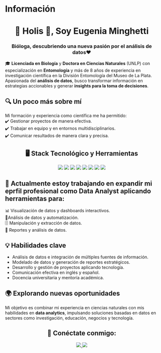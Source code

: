 # Información 
<h1 align="center">👋 Holis 👋, Soy Eugenia Minghetti</h1>
<h3 align="center">Bióloga, descubriendo una nueva pasión por el análisis de datos❤️</h3>

🎓 **Licenciada en Biología** y **Doctora en Ciencias Naturales** (UNLP) con especialización en **Entomología** y más de 8 años de experiencia en investigación científica en la División Entomología del Museo de La Plata. Apasionada del **análisis de datos**, busco transformar información en estrategias accionables y generar **insights para la toma de decisiones**.  

## 🔍 Un poco más sobre mí  
Mi formación y experiencia como científica me ha permitido:  
✔️ Gestionar proyectos de manera efectiva.  
✔️ Trabajar en equipo y en entornos multidisciplinarios.  
✔️ Comunicar resultados de manera clara y precisa.  

## <h2 align="center"> 🖥️ Stack Tecnológico y Herramientas </h2>
<p align="center">
  <img src="https://img.shields.io/badge/Python-3776AB?style=for-the-badge&logo=python&logoColor=white" />
  <img src="https://img.shields.io/badge/SQL%20Server-CC2927?style=for-the-badge&logo=microsoftsqlserver&logoColor=white" />
  <img src="https://img.shields.io/badge/Power%20BI-F2C811?style=for-the-badge&logo=powerbi&logoColor=black" />
  <img src="https://img.shields.io/badge/Google%20Sheets-34A853?style=for-the-badge&logo=googlesheets&logoColor=white" />
  <img src="https://img.shields.io/badge/VS%20Code-007ACC?style=for-the-badge&logo=visualstudiocode&logoColor=white" />
   <img src="https://img.shields.io/badge/Adobe%20Illustrator-FF9A00?style=for-the-badge&logo=adobeillustrator&logoColor=white" />
  <img src="https://img.shields.io/badge/Adobe%20Photoshop-31A8FF?style=for-the-badge&logo=adobephotoshop&logoColor=white" />
  <img src="https://img.shields.io/badge/CorelDRAW-009F00?style=for-the-badge&logo=coreldraw&logoColor=white" />
</p>

## 🔭 Actualmente estoy trabajando en expandir mi eprfil profesional como Data Analyst aplicando herramientas para:
📊 Visualización de datos y dashboards interactivos.  
🐍Análisis de datos y automatización.  
🗄️ Manipulación y extracción de datos.  
📑 Reportes y análisis de datos.  

## 💡 Habilidades clave  
- Análisis de datos e integración de múltiples fuentes de información.  
- Modelado de datos y generación de reportes estratégicos.  
- Desarrollo y gestión de proyectos aplicando tecnología.  
- Comunicación efectiva en inglés y español.  
- Docencia universitaria y mentoría académica.  

## 🌍 Explorando nuevas oportunidades  
Mi objetivo es combinar mi experiencia en ciencias naturales con mis habilidades en **data analytics**, impulsando soluciones basadas en datos en sectores como investigación, educación, negocios y tecnología.  

<h2 align="center"> 🔗 Conéctate conmigo: </h2>
<p align="center">
  <a href="https://www.linkedin.com/in/eugenia-minghetti-017271280/">
    <img src="https://img.shields.io/badge/LinkedIn-0077B5?style=for-the-badge&logo=linkedin&logoColor=white" />
  </a>
  <a href="mailto:eugeniaminghetti@gmail.com">
    <img src="https://img.shields.io/badge/Gmail-D14836?style=for-the-badge&logo=gmail&logoColor=white" />
  </a> 
